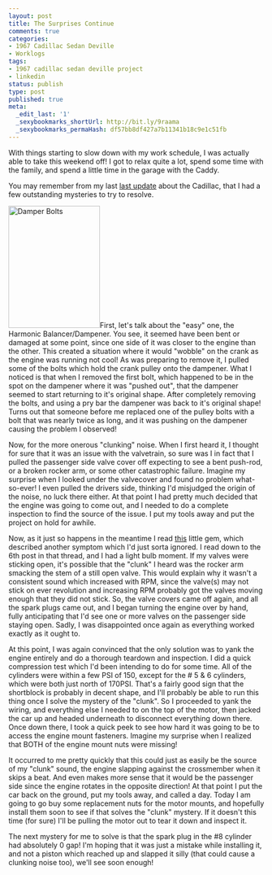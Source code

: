 ```yaml
---
layout: post
title: The Surprises Continue
comments: true
categories:
- 1967 Cadillac Sedan Deville
- Worklogs
tags:
- 1967 cadillac sedan deville project
- linkedin
status: publish
type: post
published: true
meta:
  _edit_last: '1'
  _sexybookmarks_shortUrl: http://bit.ly/9raama
  _sexybookmarks_permaHash: df57bb8df427a7b11341b18c9e1c51fb
---
```

With things starting to slow down with my work schedule, I was actually able to take this weekend off!  I got to relax quite a lot, spend some time with the family, and spend a little time in the garage with the Caddy.

You may remember from my last <a href=http://blog.ryangeyer.com/blog/2009/12/02/opening-pandoras-box/>last update</a> about the Cadillac, that I had a few outstanding mysteries to try to resolve.

<a href="http://www.flickr.com/photos/rgeyer/4267105812/" title="Damper Bolts by qwikrex, on Flickr"><img src="http://farm5.static.flickr.com/4059/4267105812_bf50f303a7_m.jpg" width="180" height="240" alt="Damper Bolts" class="alignright" /></a>First, let's talk about the "easy" one, the Harmonic Balancer/Dampener.  You see, it seemed have been bent or damaged at some point, since one side of it was closer to the engine than the other.  This created a situation where it would "wobble" on the crank as the engine was running not cool!  As was preparing to remove it, I pulled some of the bolts which hold the crank pulley onto the dampener.  What I noticed is that when I removed the first bolt, which happened to be in the spot on the dampener where it was "pushed out", that the dampener seemed to start returning to it's original shape.  After completely removing the bolts, and using a pry bar the dampener was back to it's original shape!  Turns out that someone before me replaced one of the pulley bolts with a bolt that was nearly twice as long, and it was pushing on the dampener causing the problem I observed! 

Now, for the more onerous "clunking" noise.  When I first heard it, I thought for sure that it was an issue with the valvetrain, so sure was I in fact that I pulled the passenger side valve cover off expecting to see a bent push-rod, or a broken rocker arm, or some other catastrophic failure.  Imagine my surprise when I looked under the valvecover and found no problem what-so-ever!  I even pulled the drivers side, thinking I'd misjudged the origin of the noise, no luck there either.  At that point I had pretty much decided that the engine was going to come out, and I needed to do a complete inspection to find the source of the issue.  I put my tools away and put the project on hold for awhile.

Now, as it just so happens in the meantime I read <a href="http://www.hotrodders.com/forum/cadillac-engine-problems-38300.html">this</a> little gem, which described another symptom which I'd just sorta ignored.  I read down to the 6th post in that thread, and I had a light bulb moment.  If my valves were sticking open, it's possible that the "clunk" I heard was the rocker arm smacking the stem of a still open valve.  This would explain why it wasn't a consistent sound which increased with RPM, since the valve(s) may not stick on ever revolution and increasing RPM probably got the valves moving enough that they did not stick.  So, the valve covers came off again, and all the spark plugs came out, and I began turning the engine over by hand, fully anticipating that I'd see one or more valves on the passenger side staying open.  Sadly, I was disappointed once again as everything worked exactly as it ought to.

At this point, I was again convinced that the only solution was to yank the engine entirely and do a thorough teardown and inspection.  I did a quick compression test which I'd been intending to do for some time.  All of the cylinders were within a few PSI of 150, except for the # 5 & 6 cylinders, which were both just north of 170PSI.  That's a fairly good sign that the shortblock is probably in decent shape, and I'll probably be able to run this thing once I solve the mystery of the "clunk".  So I proceeded to yank the wiring, and everything else I needed to on the top of the motor, then jacked the car up and headed underneath to disconnect everything down there.  Once down there, I took a quick peek to see how hard it was going to be to access the engine mount fasteners.  Imagine my surprise when I realized that BOTH of the engine mount nuts were missing!

It occurred to me pretty quickly that this could just as easily be the source of my "clunk" sound, the engine slapping against the crossmember when it skips a beat.  And even makes more sense that it would be the passenger side since the engine rotates in the opposite direction!  At that point I put the car back on the ground, put my tools away, and called a day.  Today I am going to go buy some replacement nuts for the motor mounts, and hopefully install them soon to see if that solves the "clunk" mystery.  If it doesn't this time (for sure) I'll be pulling the motor out to tear it down and inspect it.

The next mystery for me to solve is that the spark plug in the #8 cylinder had absolutely 0 gap!  I'm hoping that it was just a mistake while installing it, and not a piston which reached up and slapped it silly (that could cause a clunking noise too), we'll see soon enough!
